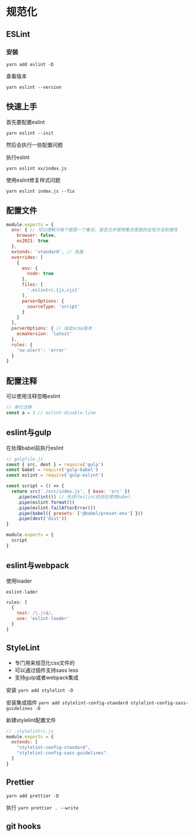 # 规范化

## ESLint

### 安装

`yarn add eslint -D`

查看版本

`yarn eslint --version`

## 快速上手

首先要配置eslint

`yarn eslint --init`

然后会执行一些配置问题

执行eslint

`yarn eslint xx/index.js`

使用eslint修复样式问题

`yarn eslint index.js --fix`

## 配置文件

```js
module.exports = {
  env: { // 可以理解为每个都是一个集合，是否允许使用集合里面的全局方法和属性
    browser: false,
    es2021: true
  },
  extends: 'standard', // 拓展
  overrides: [
    {
      env: {
        node: true
      },
      files: [
        '.eslintrc.{js,cjs}'
      ],
      parserOptions: {
        sourceType: 'script'
      }
    }
  ],
  parserOptions: { // 指定ecma版本
    ecmaVersion: 'latest'
  },
  rules: {
    'no-alert': 'error'
  }
}

```

## 配置注释

可以使用注释忽略eslint

```js
// 单行注释
const a = 1 // eslint-disable-line


```

## eslint与gulp

在处理babel前执行eslint

```js
// gulpfile.js
const { src, dest } = require('gulp')
const babel = require('gulp-babel')
const eslint = require('gulp-eslint')

const script = () => {
  return src('./src/index.js', { base: 'src' })
    .pipe(eslint()) // 先进行eslint检验在使用babel
    .pipe(eslint.format())
    .pipe(eslint.failAfterError())
    .pipe(babel({ presets: ['@babel/preset-env'] }))
    .pipe(dest('dist'))
}

module.exports = {
  script
}

```

## eslint与webpack

使用loader

`eslint-lader`

```js
rules: [
  {
    test: /\.js$/,
    use: 'eslint-loader'
  }
]
```

## StyleLint

- 专门用来规范化css文件的
- 可以通过插件支持sass less
- 支持gulp或者webpack集成

安装 `yarn add stylelint -D`

安装集成插件
`yarn add stylelint-config-standard stylelint-config-sass-guidelines -D`

新建stylelint配置文件

```js
// .stylelintrc.js
module.exports = {
  extends: [
    "stylelint-config-standard",
    "stylelint-config-sass-guidelines"
  ]
}
```

## Prettier

`yarn add prettier -D`

执行
`yarn prettier . --write`


## git hooks
